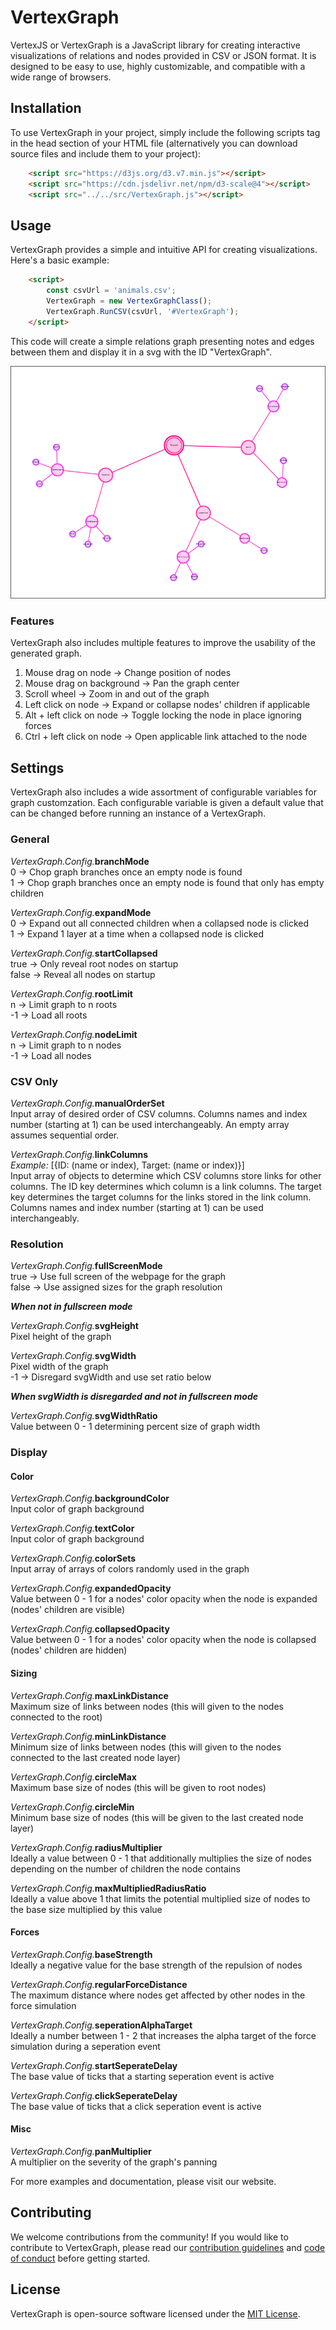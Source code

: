# VertexGraph


VertexJS or VertexGraph is a JavaScript library for creating interactive visualizations of relations and nodes provided in CSV or JSON format. It is designed to be easy to use, highly customizable, and compatible with a wide range of browsers.

## Installation

To use VertexGraph  in your project, simply include the following scripts tag in the head section of your HTML file (alternatively you can download source files and include them to your project):

```html
    <script src="https://d3js.org/d3.v7.min.js"></script>
    <script src="https://cdn.jsdelivr.net/npm/d3-scale@4"></script>
    <script src="../../src/VertexGraph.js"></script>
```


## Usage

VertexGraph provides a simple and intuitive API for creating visualizations. Here's a basic example:

```html
    <script>
        const csvUrl = 'animals.csv';   
        VertexGraph = new VertexGraphClass();
        VertexGraph.RunCSV(csvUrl, '#VertexGraph'); 
    </script>
```


This code will create a simple relations graph presenting notes and edges between them and display it in a svg with the ID "VertexGraph".

 ![1680180141001.png](./1680180141001.png)

### Features

VertexGraph also includes multiple features to improve the usability of the generated graph.  
1. Mouse drag on node -> Change position of nodes
2. Mouse drag on background -> Pan the graph center
3. Scroll wheel -> Zoom in and out of the graph
4. Left click on node -> Expand or collapse nodes' children if applicable
5. Alt + left click on node -> Toggle locking the node in place ignoring forces 
6. Ctrl + left click on node -> Open applicable link attached to the node

## Settings

VertexGraph also includes a wide assortment of configurable variables for graph customzation. Each configurable variable is given a default value that can be changed before running an instance of a VertexGraph. 

### General

_VertexGraph.Config._**branchMode**  
0 -> Chop graph branches once an empty node is found  
1 -> Chop graph branches once an empty node is found that only has empty children  

_VertexGraph.Config._**expandMode**  
0 -> Expand out all connected children when a collapsed node is clicked  
1 -> Expand 1 layer at a time when a collapsed node is clicked  

_VertexGraph.Config._**startCollapsed**  
true -> Only reveal root nodes on startup  
false -> Reveal all nodes on startup  

_VertexGraph.Config._**rootLimit**  
n -> Limit graph to n roots  
-1 -> Load all roots  

_VertexGraph.Config._**nodeLimit**  
n -> Limit graph to n nodes  
-1 -> Load all nodes  

### CSV Only

_VertexGraph.Config._**manualOrderSet**  
Input array of desired order of CSV columns. Columns names and index number (starting at 1) can be used interchangeably. An empty array assumes sequential order.  

_VertexGraph.Config._**linkColumns**  
*Example:* [{ID: (name or index), Target: (name or index)}]  
Input array of objects to determine which CSV columns store links for other columns. The ID key determines which column is a link columns. The target key determines the target columns for the links stored in the link column. Columns names and index number (starting at 1) can be used interchangeably.  

### Resolution  

_VertexGraph.Config._**fullScreenMode**  
true -> Use full screen of the webpage for the graph  
false -> Use assigned sizes for the graph resolution  

***When not in fullscreen mode***  

_VertexGraph.Config._**svgHeight**  
Pixel height of the graph  

_VertexGraph.Config._**svgWidth**  
Pixel width of the graph  
-1 -> Disregard svgWidth and use set ratio below  

***When svgWidth is disregarded and not in fullscreen mode***  

_VertexGraph.Config._**svgWidthRatio**  
Value between 0 - 1 determining percent size of graph width  

### Display  

#### Color

_VertexGraph.Config._**backgroundColor**  
Input color of graph background  

_VertexGraph.Config._**textColor**  
Input color of graph background  

_VertexGraph.Config._**colorSets**  
Input array of arrays of colors randomly used in the graph  

_VertexGraph.Config._**expandedOpacity**  
Value between 0 - 1 for a nodes' color opacity when the node is expanded (nodes' children are visible)  

_VertexGraph.Config._**collapsedOpacity**  
Value between 0 - 1 for a nodes' color opacity when the node is collapsed (nodes' children are hidden)

#### Sizing

_VertexGraph.Config._**maxLinkDistance**  
Maximum size of links between nodes (this will given to the nodes connected to the root)   

_VertexGraph.Config._**minLinkDistance**  
Minimum size of links between nodes (this will given to the nodes connected to the last created node layer)  

_VertexGraph.Config._**circleMax**  
Maximum base size of nodes (this will be given to root nodes)  

_VertexGraph.Config._**circleMin**  
Minimum base size of nodes (this will be given to the last created node layer)  

_VertexGraph.Config._**radiusMultiplier**  
Ideally a value between 0 - 1 that additionally multiplies the size of nodes depending on the number of children the node contains

_VertexGraph.Config._**maxMultipliedRadiusRatio**  
Ideally a value above 1 that limits the potential multiplied size of nodes to the base size multiplied by this value

#### Forces

_VertexGraph.Config._**baseStrength**  
Ideally a negative value for the base strength of the repulsion of nodes  

_VertexGraph.Config._**regularForceDistance**  
The maximum distance where nodes get affected by other nodes in the force simulation

_VertexGraph.Config._**seperationAlphaTarget**  
Ideally a number between 1 - 2 that increases the alpha target of the force simulation during a seperation event

_VertexGraph.Config._**startSeperateDelay**  
The base value of ticks that a starting seperation event is active

_VertexGraph.Config._**clickSeperateDelay**  
The base value of ticks that a click seperation event is active

#### Misc

_VertexGraph.Config._**panMultiplier**  
A multiplier on the severity of the graph's panning

For more examples and documentation, please visit our website.

## Contributing

We welcome contributions from the community! If you would like to contribute to VertexGraph, please read our [contribution guidelines](https://chat.openai.com/chat/CONTRIBUTING.md) and [code of conduct](https://chat.openai.com/chat/CODE_OF_CONDUCT.md) before getting started.



## License

VertexGraph is open-source software licensed under the [MIT License](https://chat.openai.com/chat/LICENSE).
